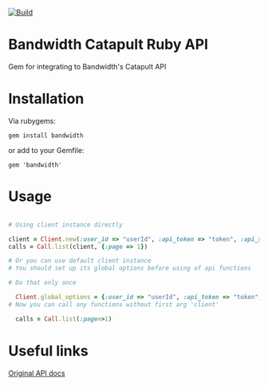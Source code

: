 
[![Build](https://travis-ci.org/bandwidthcom/ruby-bandwidth.png)](https://travis-ci.org/bandwidthcom/ruby-bandwidth)

# Bandwidth Catapult Ruby API

Gem for integrating to Bandwidth's Catapult  API

# Installation

Via rubygems:

    gem install bandwidth

or add to your Gemfile:

    gem 'bandwidth'

# Usage

```ruby

# Using client instance directly

client = Client.new(:user_id => "userId", :api_token => "token", :api_secret => "secret")
calls = Call.list(client, {:page => 1})

# Or you can use default client instance
# You should set up its global options before using of api functions

# Do that only once

  Client.global_options = {:user_id => "userId", :api_token => "token", :api_secret => "secret"}
# Now you can call any functions without first arg 'client'

  calls = Call.list(:page=>1)

```


# Useful links

[Original API  docs](https://catapult.inetwork.com/docs/)
